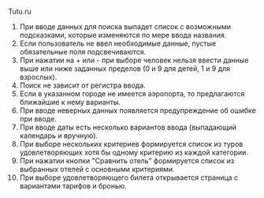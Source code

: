 Tutu.ru

1. При вводе данных для поиска выпадет список с возможными подсказками, которые изменяются по мере ввода названия.
2. Если пользователь не ввел необходимые данные, пустые обязательные поля подсвечиваются.
3. При нажатии на + или - при выборе человек нельзя ввести данные выше или ниже заданных пределов (0 и 9 для детей, 1 и 9 для взрослых).
4. Поиск не зависит от регистра ввода.
5. Если в указанном городе не имеется аэропорта, то предлагаются ближайшие к нему варианты.
6. При вводе неверных данных появляется предупреждение об ошибке при вводе.
7. При вводе даты есть несколько вариантов ввода (выпадающий календарь и вручную).
8. При выборе нескольких критериев формируется список из туров удовлетворяющих хотя бы одному критерию из каждой категории.
9. При нажатии кнопки "Сравнить отель" формируется список из выбранных отелей с основными критериями.
10. При выборе удовлетворяющего билета открывается страница с вариантами тарифов и бронью.
